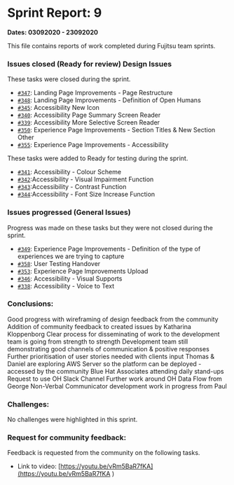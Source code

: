 # Sprint Report: 9

**Dates: 03092020 - 23092020**

This file contains reports of work completed during Fujitsu team sprints.


### Issues closed (Ready for review) Design Issues

These tasks were closed during the sprint.

* [`#347`](https://github.com/alan-turing-institute/AutisticaCitizenScience/issues/347): Landing Page Improvements - Page Restructure
* [`#348`](https://github.com/alan-turing-institute/AutisticaCitizenScience/issues/348): Landing Page Improvements - Definition of Open Humans
* [`#345`](https://github.com/alan-turing-institute/AutisticaCitizenScience/issues/345): Accessibility New Icon
* [`#340`](https://github.com/alan-turing-institute/AutisticaCitizenScience/issues/340): Accessibility Page Summary Screen Reader 
* [`#339`](https://github.com/alan-turing-institute/AutisticaCitizenScience/issues/339): Accessibility More Selective  Screen Reader
* [`#350`](https://github.com/alan-turing-institute/AutisticaCitizenScience/issues/350): Experience Page Improvements - Section Titles & New Section Other
* [`#355`](https://github.com/alan-turing-institute/AutisticaCitizenScience/issues/355): Experience Page Improvements - Accessibility

These tasks were added to Ready for testing during the sprint.

* [`#341`](https://github.com/alan-turing-institute/AutisticaCitizenScience/issues/341): Accessibility - Colour Scheme 
* [`#342`](https://github.com/alan-turing-institute/AutisticaCitizenScience/issues/342):Accessibility - Visual Impairment Function
* [`#343`](https://github.com/alan-turing-institute/AutisticaCitizenScience/issues/343):Accessibility - Contrast Function
* [`#344`](https://github.com/alan-turing-institute/AutisticaCitizenScience/issues/344):Accessibility - Font Size Increase Function



### Issues progressed (General Issues)

Progress was made on these tasks but they were not closed during the sprint.
* [`#349`](https://github.com/alan-turing-institute/AutisticaCitizenScience/issues/349): Experience Page Improvements - Definition of the type of experiences we are trying to capture
* [`#358`](https://github.com/alan-turing-institute/AutisticaCitizenScience/issues/358): User Testing Handover
* [`#353`](https://github.com/alan-turing-institute/AutisticaCitizenScience/issues/353):  Experience Page Improvements Upload
* [`#346`](https://github.com/alan-turing-institute/AutisticaCitizenScience/issues/346): Accessibility - Visual Supports 
* [`#338`](https://github.com/alan-turing-institute/AutisticaCitizenScience/issues/338): Accessibility - Voice to Text


### Conclusions:
Good progress with wireframing of design feedback from the community 
Addition of community feedback to created issues by Katharina Kloppenborg 
Clear process for disseminating of work to the development team is going from strength to strength
Development team still demonstrating good channels of communication & positive responses
Further prioritisation of user stories needed with clients input
Thomas & Daniel are exploring AWS Server so the platform can be deployed - accessed by the community
Blue Hat Associates attending daily stand-ups
Request to use OH Slack Channel 
Further work around OH Data Flow from George
Non-Verbal Communicator development work in progress from Paul


### Challenges:
No challenges were highlighted in this sprint.

### Request for community feedback:
Feedback is requested from the community on the following tasks.
  * Link to video: [https://youtu.be/vRm5BaR7fKA](https://youtu.be/vRm5BaR7fKA
)

